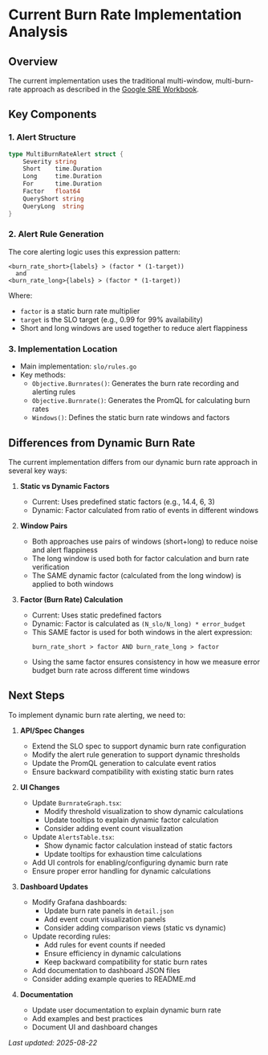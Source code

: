 # Current Burn Rate Implementation Analysis

## Overview

The current implementation uses the traditional multi-window, multi-burn-rate approach as described in the [Google SRE Workbook](https://sre.google/workbook/implementing-slos/).

## Key Components

### 1. Alert Structure
```go
type MultiBurnRateAlert struct {
    Severity string
    Short    time.Duration
    Long     time.Duration
    For      time.Duration
    Factor   float64
    QueryShort string
    QueryLong  string
}
```

### 2. Alert Rule Generation
The core alerting logic uses this expression pattern:
```
<burn_rate_short>{labels} > (factor * (1-target)) 
  and 
<burn_rate_long>{labels} > (factor * (1-target))
```

Where:
- `factor` is a static burn rate multiplier
- `target` is the SLO target (e.g., 0.99 for 99% availability)
- Short and long windows are used together to reduce alert flappiness

### 3. Implementation Location
- Main implementation: `slo/rules.go`
- Key methods:
  - `Objective.Burnrates()`: Generates the burn rate recording and alerting rules
  - `Objective.Burnrate()`: Generates the PromQL for calculating burn rates
  - `Windows()`: Defines the static burn rate windows and factors

## Differences from Dynamic Burn Rate

The current implementation differs from our dynamic burn rate approach in several key ways:

1. **Static vs Dynamic Factors**
   - Current: Uses predefined static factors (e.g., 14.4, 6, 3)
   - Dynamic: Factor calculated from ratio of events in different windows

2. **Window Pairs**
   - Both approaches use pairs of windows (short+long) to reduce noise and alert flappiness
   - The long window is used both for factor calculation and burn rate verification
   - The SAME dynamic factor (calculated from the long window) is applied to both windows

3. **Factor (Burn Rate) Calculation**
   - Current: Uses static predefined factors
   - Dynamic: Factor is calculated as `(N_slo/N_long) * error_budget`
   - This SAME factor is used for both windows in the alert expression:
     ```
     burn_rate_short > factor AND burn_rate_long > factor
     ```
   - Using the same factor ensures consistency in how we measure error budget burn rate across different time windows

## Next Steps

To implement dynamic burn rate alerting, we need to:

1. **API/Spec Changes**
   - Extend the SLO spec to support dynamic burn rate configuration
   - Modify the alert rule generation to support dynamic thresholds
   - Update the PromQL generation to calculate event ratios
   - Ensure backward compatibility with existing static burn rates

2. **UI Changes**
   - Update `BurnrateGraph.tsx`:
     - Modify threshold visualization to show dynamic calculations
     - Update tooltips to explain dynamic factor calculation
     - Consider adding event count visualization
   - Update `AlertsTable.tsx`:
     - Show dynamic factor calculation instead of static factors
     - Update tooltips for exhaustion time calculations
   - Add UI controls for enabling/configuring dynamic burn rate
   - Ensure proper error handling for dynamic calculations

3. **Dashboard Updates**
   - Modify Grafana dashboards:
     - Update burn rate panels in `detail.json`
     - Add event count visualization panels
     - Consider adding comparison views (static vs dynamic)
   - Update recording rules:
     - Add rules for event counts if needed
     - Ensure efficiency in dynamic calculations
     - Keep backward compatibility for static burn rates
   - Add documentation to dashboard JSON files
   - Consider adding example queries to README.md

4. **Documentation**
   - Update user documentation to explain dynamic burn rate
   - Add examples and best practices
   - Document UI and dashboard changes

_Last updated: 2025-08-22_
